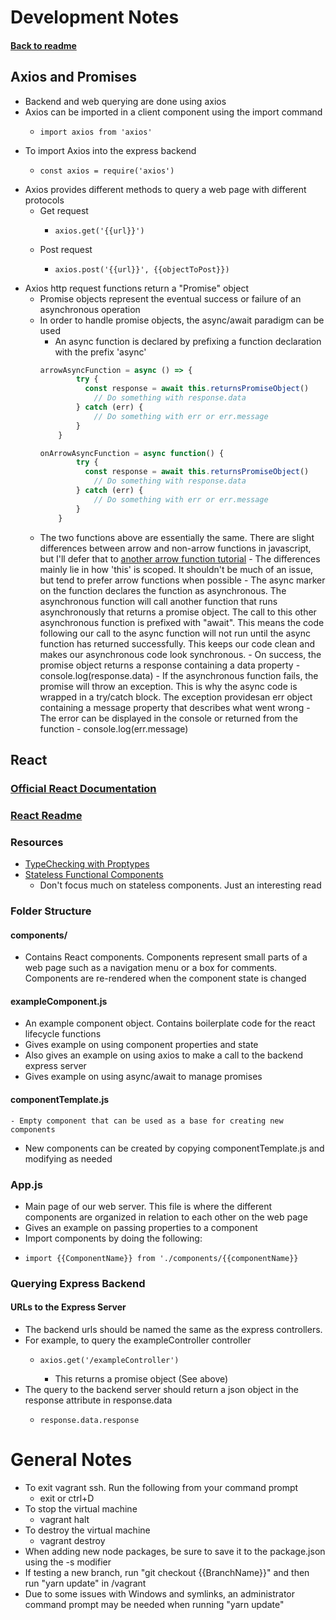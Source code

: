 # Development Notes
#### [Back to readme](README.md)
## Axios and Promises
- Backend and web querying are done using axios
- Axios can be imported in a client component using the import command
  -     import axios from 'axios'
- To import Axios into the express backend
  -     const axios = require('axios')

- Axios provides different methods to query a web page with different protocols
  - Get request
    -     axios.get('{{url}}')
  - Post request
    -     axios.post('{{url}}', {{objectToPost}})
- Axios http request functions return a "Promise" object
  - Promise objects represent the eventual success or failure of an asynchronous operation
  - In order to handle promise objects, the async/await paradigm can be used
    - An async function is declared by prefixing a function declaration with the prefix 'async'
    ```javascript
    arrowAsyncFunction = async () => {
            try {
              const response = await this.returnsPromiseObject()
                // Do something with response.data
            } catch (err) {
                // Do something with err or err.message
            }
        }
    ```
    ```javascript
    onArrowAsyncFunction = async function() {
            try {
              const response = await this.returnsPromiseObject()
                // Do something with response.data
            } catch (err) {
                // Do something with err or err.message
            }
        }
    ```
  - The two functions above are essentially the same. There are slight differences between arrow and non-arrow functions in javascript, but I'll defer that to [another arrow function tutorial](https://www.sitepoint.com/es6-arrow-functions-new-fat-concise-syntax-javascript/)
          - The differences mainly lie in how 'this' is scoped. It shouldn't be much of an issue, but tend to prefer arrow functions when possible
        -  The async marker on the function declares the function as asynchronous. The asynchronous function will call another function that runs asynchronously that returns a promise object. The call to this other asynchronous function is prefixed with "await". This means the code following our call to the async function will not run until the async function has returned successfully. This keeps our code clean and makes our asynchronous code look synchronous.
        -  On success, the promise object returns a response containing a data property
          -     console.log(response.data)
        -  If the asynchronous function fails, the promise will throw an exception. This is why the async code is wrapped in a try/catch block. The exception providesan  err object containing a message property that describes what went wrong
          -  The error can be displayed in the console or returned from the function
              -     console.log(err.message)
## React
### [Official React Documentation](https://reactjs.org/docs/hello-world.html)
### [React Readme](ReactReadme.md)
### Resources
- [TypeChecking with Proptypes](https://reactjs.org/docs/typechecking-with-proptypes.html)
- [Stateless Functional Components](https://hackernoon.com/react-stateless-functional-components-nine-wins-you-might-have-overlooked-997b0d933dbc)
  - Don't focus much on stateless components. Just an interesting read
### Folder Structure
#### components/
-  Contains React components. Components represent small parts of a web page such as a navigation menu or a box for comments. Components are re-rendered when the component state is changed
  #### exampleComponent.js
  - An example component object. Contains boilerplate code for the react lifecycle functions
  - Gives example on using component properties and state
  - Also gives an example on using axios to make a call to the backend express server
  - Gives example on using async/await to manage promises
  #### componentTemplate.js
    - Empty component that can be used as a base for creating new components
-  New components can be created by copying componentTemplate.js and modifying as needed
### App.js
-  Main page of our web server. This file is where the different components are organized in relation to each other on the web page
-  Gives an example on passing properties to a component
-  Import components by doing the following:
  -     import {{ComponentName}} from './components/{{componentName}}
### Querying Express Backend
#### URLs to the Express Server
- The backend urls should be named the same as the express controllers. 
- For example, to query the exampleController controller
  -     axios.get('/exampleController')
    - This returns a promise object (See above)
- The query to the backend server should return a json object in the response attribute in response.data
  -     response.data.response
# General Notes
- To exit vagrant ssh. Run the following from your command prompt
  -   exit or ctrl+D
- To stop the virtual machine
  -   vagrant halt
- To destroy the virtual machine
  -   vagrant destroy
- When adding new node packages, be sure to save it to the package.json using the -s modifier
- If testing a new branch, run "git checkout {{BranchName}}" and then run "yarn update" in /vagrant
- Due to some issues with Windows and symlinks, an administrator command prompt may be needed when running "yarn update"
